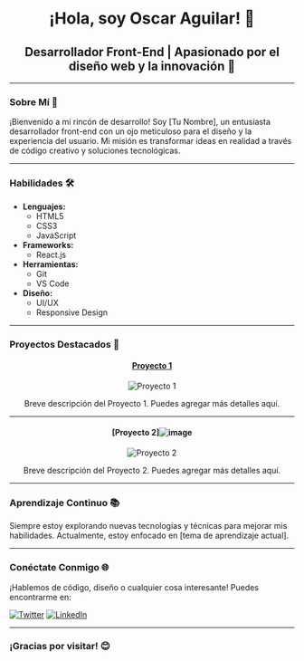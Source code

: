 <div align="center">

# ¡Hola, soy Oscar Aguilar! 👋

## Desarrollador Front-End | Apasionado por el diseño web y la innovación 🚀

</div>

---

### Sobre Mí 🌟

¡Bienvenido a mi rincón de desarrollo! Soy [Tu Nombre], un entusiasta desarrollador front-end con un ojo meticuloso para el diseño y la experiencia del usuario. Mi misión es transformar ideas en realidad a través de código creativo y soluciones tecnológicas.

---

### Habilidades 🛠️

- **Lenguajes:**
  - <i class="fab fa-html5"></i> HTML5
  - <i class="fab fa-css3-alt"></i> CSS3
  - <i class="fab fa-js"></i> JavaScript
- **Frameworks:**
  - <i class="fab fa-react"></i> React.js
- **Herramientas:**
  - <i class="fab fa-git"></i> Git
  - <i class="fas fa-code"></i> VS Code
- **Diseño:**
  - UI/UX
  - Responsive Design

---

### Proyectos Destacados 🚀

<div align="center">

#### [Proyecto 1](enlace-al-proyecto-1)

![Proyecto 1](enlace-a-imagen-proyecto-1)

Breve descripción del Proyecto 1. Puedes agregar más detalles aquí.

</div>

---

<div align="center">

#### [Proyecto 2]![image](https://github.com/oscarxd11/oscarxd11/assets/134746574/ade45856-6111-4a06-a48f-1dc63b88242c)


![Proyecto 2](enlace-a-imagen-proyecto-2)

Breve descripción del Proyecto 2. Puedes agregar más detalles aquí.

</div>

---

### Aprendizaje Continuo 📚

Siempre estoy explorando nuevas tecnologías y técnicas para mejorar mis habilidades. Actualmente, estoy enfocado en [tema de aprendizaje actual].

---

### Conéctate Conmigo 🌐

¡Hablemos de código, diseño o cualquier cosa interesante! Puedes encontrarme en:

[![Twitter](https://img.shields.io/twitter/follow/tu-usuario?style=social)](https://twitter.com/tu-usuario)
[![LinkedIn](https://img.shields.io/badge/LinkedIn-Connect-blue)](https://www.linkedin.com/in/tu-usuario)

---

### ¡Gracias por visitar! 😊

</div>
